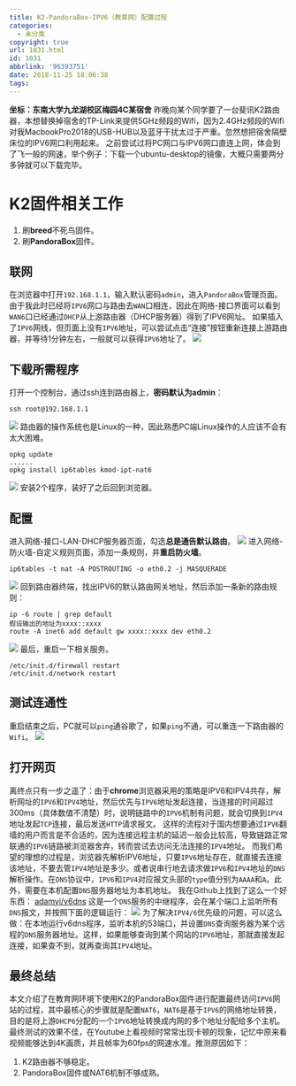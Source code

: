 ```yaml
---
title: K2-PandoraBox-IPV6（教育网）配置过程
categories:
  - 未分类
copyright: true
url: 1031.html
id: 1031
abbrlink: '96393751'
date: 2018-11-25 18:06:38
tags:
---
```


**坐标：东南大学九龙湖校区梅园4C某宿舍** 昨晚向某个同学要了一台斐讯K2路由器，本想替换掉宿舍的TP-Link来提供5GHz频段的Wifi，因为2.4GHz频段的Wifi对我MacbookPro2018的USB-HUB以及蓝牙干扰太过于严重。忽然想把宿舍隔壁床位的IPV6网口利用起来。 之前尝试过将PC网口与IPV6网口直连上网，体会到了飞一般的网速，举个例子：下载一个ubuntu-desktop的镜像，大概只需要两分多钟就可以下载完毕。

<!-- more -->

K2固件相关工作
========

1.  刷**breed**不死鸟固件。
2.  刷**PandoraBox**固件。

联网
--

在浏览器中打开`192.168.1.1`，输入默认密码`admin`，进入`PandoraBox`管理页面。 由于我此时已经将`IPV6`网口与路由去`WAN`口相连，因此在网络-接口界面可以看到`WAN6`口已经通过`DHCP`从上游路由器（DHCP服务器）得到了IPV6网址。 如果插入了`IPV6`网线，但页面上没有`IPV6`地址，可以尝试点击“连接”按钮重新连接上游路由器，并等待1分钟左右，一般就可以获得`IPV6`地址了。 ![](https://kherrisanbucketone.oss-cn-shanghai.aliyuncs.com/Snipaste_2018-11-24_13-35-37.png)

下载所需程序
------

打开一个控制台，通过ssh连到路由器上，**密码默认为admin**：

```
ssh root@192.168.1.1

```

![](https://kherrisanbucketone.oss-cn-shanghai.aliyuncs.com/Snipaste_2018-11-24_13-37-31.png) 路由器的操作系统也是Linux的一种，因此熟悉PC端Linux操作的人应该不会有太大困难。

```
opkg update
......
opkg install ip6tables kmod-ipt-nat6

```

![](https://kherrisanbucketone.oss-cn-shanghai.aliyuncs.com/Snipaste_2018-11-24_13-38-30.png) 安装2个程序，装好了之后回到浏览器。

配置
--

进入网络-接口-LAN-DHCP服务器页面，勾选**总是通告默认路由**。 ![](https://kherrisanbucketone.oss-cn-shanghai.aliyuncs.com/3adea32eb5cb208d4e481e3321a0b88d.png) 进入网络-防火墙-自定义规则页面，添加一条规则，并**重启防火墙**。

```
ip6tables -t nat -A POSTROUTING -o eth0.2 -j MASQUERADE

```

![](https://kherrisanbucketone.oss-cn-shanghai.aliyuncs.com/2ade23d4f609146101a4df4396b8621f.png) 回到路由器终端，找出IPV6的默认路由网关地址，然后添加一条新的路由规则：

```
ip -6 route | grep default
假设输出的地址为xxxx::xxxx
route -A inet6 add default gw xxxx::xxxx dev eth0.2

```

![](https://kherrisanbucketone.oss-cn-shanghai.aliyuncs.com/339f07f8fd170d0765c79ed2027d2105.png) 最后，重启一下相关服务。

```
/etc/init.d/firewall restart
/etc/init.d/network restart

```

测试连通性
-----

重启结束之后，PC就可以`ping`通谷歌了，如果`ping`不通，可以重连一下路由器的`Wifi`。 ![](https://kherrisanbucketone.oss-cn-shanghai.aliyuncs.com/259f944fc4663699a06f4f8ef77f6022.png)

打开网页
----

离终点只有一步之遥了：由于**chrome**浏览器采用的策略是IPV6和IPV4共存，解析网址的`IPV6`和`IPV4`地址，然后优先与`IPV6`地址发起连接，当连接的时间超过300ms（具体数值不清楚）时，说明链路中的`IPV6`机制有问题，就会切换到`IPV4`地址发起`TCP`连接，最后发送`HTTP`请求报文。 这样的流程对于国内想要通过`IPV6`翻墙的用户而言是不合适的，因为连接远程主机的延迟一般会比较高，导致链路正常联通的`IPV6`链路被浏览器舍弃，转而尝试去访问无法连接的`IPV4`地址。 而我们希望的理想的过程是，浏览器先解析IPV6地址，只要`IPV6`地址存在，就直接去连接该地址，不要去管`IPV4`地址是多少。或者说串行地去请求做`IPV6`和`IPV4`地址的`DNS`解析操作。在`DNS`协议中，`IPV6`和`IPV4`对应报文头部的`type`值分别为`AAAA`和`A`。此外，需要在本机配置`DNS`服务器地址为本机地址。 我在Github上找到了这么一个好东西： [adamyi/v6dns](https://github.com/adamyi/v6dns) 这是一个`DNS`服务的中继程序，会在某个端口上监听所有`DNS`报文，并按照下面的逻辑运行： ![](https://kherrisanbucketone.oss-cn-shanghai.aliyuncs.com/fafa577fd8ba1491f759bc03e039eacb.png) 为了解决`IPV4/6`优先级的问题，可以这么做：在本地运行v6dns程序，监听本机的53端口，并设置`DNS`查询服务器为某个远程的`DNS`服务器地址。这样，如果能够查询到某个网站的`IPV6`地址，那就直接发起连接，如果查不到，就再查询其`IPV4`地址。

最终总结
----

本文介绍了在教育网环境下使用K2的PandoraBox固件进行配置最终访问`IPV6`网站的过程，其中最核心的步骤就是配置`NAT6`，`NAT6`是基于`IPV6`的网络地址转换，目的是将上游`DHCP6`分配的一个`IPV6`地址转换成内网的多个地址分配给多个主机。 最终测试的效果不佳，在Youtube上看视频时常常出现卡顿的现象，记忆中原来看视频能够达到4K画质，并且帧率为60fps的网速水准。推测原因如下：

1.  K2路由器不够稳定。
2.  PandoraBox固件或NAT6机制不够成熟。